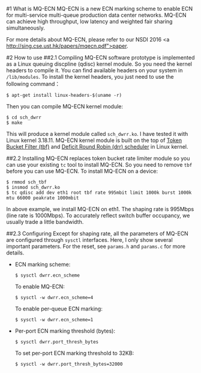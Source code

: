 #1 What is MQ-ECN
MQ-ECN is a new ECN marking scheme to enable ECN for multi-service multi-queue production data center networks. MQ-ECN can achieve high throughput, low latency and weighted fair sharing simultaneously. 

For more details about MQ-ECN, please refer to our NSDI 2016 <a http://sing.cse.ust.hk/papers/mqecn.pdf">paper</a>.

#2 How to use
##2.1 Compiling
MQ-ECN software prototype is implemented as a Linux queuing discpline (qdisc) kernel module. So you need the kernel headers to compile it. You can find available headers on your system in `/lib/modules`. To install the kernel headers, you just need to use the following command：
<pre><code>$ apt-get install linux-headers-$(uname -r)
</code></pre>

Then you can compile MQ-ECN kernel module:
<pre><code>$ cd sch_dwrr
$ make
</code></pre>

This will produce a kernel module called `sch_dwrr.ko`. I have tested it with Linux kernel 3.18.11. MQ-ECN kernel module is built on the top of <a href="http://lxr.free-electrons.com/source/net/sched/sch_tbf.c">Token Bucket Filter (tbf)</a> and <a href="http://lxr.free-electrons.com/source/net/sched/sch_drr.c">Deficit Round Robin (drr) scheduler</a> in Linux kernel. 

##2.2 Installing
MQ-ECN replaces token bucket rate limiter module so you can use your existing `tc` tool to install MQ-ECN. So you need to remove `tbf` before you can use MQ-ECN. To install MQ-ECN on a device:

<pre><code>$ rmmod sch_tbf
$ insmod sch_dwrr.ko
$ tc qdisc add dev eth1 root tbf rate 995mbit limit 1000k burst 1000k mtu 66000 peakrate 1000mbit
</code></pre>

In above example, we install MQ-ECN on eth1. The shaping rate is 995Mbps (line rate is 1000Mbps). To accurately reflect switch buffer occupancy, we usually trade a little bandwidth. 

##2.3 Configuring
Except for shaping rate, all the parameters of MQ-ECN are configured through `sysctl` interfaces. Here, I only show several important parameters. For the reset, see `params.h` and `params.c` for more details.
<ul>
<li>ECN marking scheme:
<pre><code>$ sysctl dwrr.ecn_scheme
</code></pre>
To enable MQ-ECN:
<pre><code>$ sysctl -w dwrr.ecn_scheme=4
</code></pre>
To enable per-queue ECN marking:
<pre><code>$ sysctl -w dwrr.ecn_scheme=1
</code></pre>
</li>
<li>Per-port ECN marking threshold (bytes):
<pre><code>$ sysctl dwrr.port_thresh_bytes
</code></pre>
To set per-port ECN marking threshold to 32KB:
<pre><code>$ sysctl -w dwrr.port_thresh_bytes=32000
</code></pre>
</li>
</ul>
